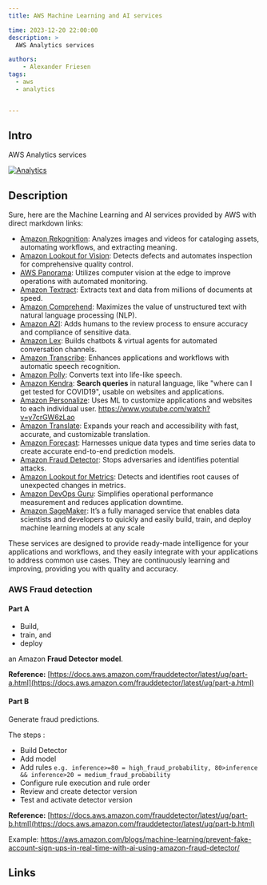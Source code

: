 ```yaml
---
title: AWS Machine Learning and AI services

time: 2023-12-20 22:00:00
description: >
  AWS Analytics services

authors:
    - Alexander Friesen
tags:
  - aws
  - analytics


---
```


## Intro

AWS Analytics services 

[![Analytics](https://img.youtube.com/vi/A6DG_Afe07I/0.jpg)](https://www.youtube.com/watch?v=A6DG_Afe07I "Analytics overview")


## Description

Sure, here are the Machine Learning and AI services provided by AWS with direct markdown links:

 -  [Amazon Rekognition](https://aws.amazon.com/rekognition/): Analyzes images and videos for cataloging assets, automating workflows, and extracting meaning.
 -  [Amazon Lookout for Vision](https://aws.amazon.com/lookout-for-vision/): Detects defects and automates inspection for comprehensive quality control.
 -  [AWS Panorama](https://aws.amazon.com/panorama/): Utilizes computer vision at the edge to improve operations with automated monitoring.
 -  [Amazon Textract](https://aws.amazon.com/textract/): Extracts text and data from millions of documents at speed.
 -  [Amazon Comprehend](https://aws.amazon.com/comprehend/): Maximizes the value of unstructured text with natural language processing (NLP).
 -  [Amazon A2I](https://aws.amazon.com/augmented-ai/): Adds humans to the review process to ensure accuracy and compliance of sensitive data.
 -  [Amazon Lex](https://aws.amazon.com/lex/): Builds chatbots & virtual agents for automated conversation channels.
 -  [Amazon Transcribe](https://aws.amazon.com/transcribe/): Enhances applications and workflows with automatic speech recognition.
 -  [Amazon Polly](https://aws.amazon.com/polly/): Converts text into life-like speech.
 -  [Amazon Kendra](https://aws.amazon.com/kendra/): **Search queries** in natural language, like "where can I get tested for COVID19", usable on websites and applications.
 -  [Amazon Personalize](https://aws.amazon.com/personalize/): Uses ML to customize applications and websites to each individual user. <https://www.youtube.com/watch?v=y7crGW6zLao>
 -  [Amazon Translate](https://aws.amazon.com/translate/): Expands your reach and accessibility with fast, accurate, and customizable translation.
 -  [Amazon Forecast](https://aws.amazon.com/forecast/): Harnesses unique data types and time series data to create accurate end-to-end prediction models.
 -  [Amazon Fraud Detector](https://aws.amazon.com/fraud-detector/): Stops adversaries and identifies potential attacks.
 -  [Amazon Lookout for Metrics](https://aws.amazon.com/lookout-for-metrics/): Detects and identifies root causes of unexpected changes in metrics.
 -  [Amazon DevOps Guru](https://aws.amazon.com/devops-guru/): Simplifies operational performance measurement and reduces application downtime.
 -  [Amazon SageMaker](https://aws.amazon.com/sagemaker/):  It’s a fully managed service that enables data scientists and developers to quickly and easily build, train, and deploy machine learning models at any scale

These services are designed to provide ready-made intelligence for your applications and workflows, and they easily integrate with your applications to address common use cases. They are continuously learning and improving, providing you with quality and accuracy.


### AWS Fraud detection


#### Part A

* Build, 
* train, and 
* deploy 

an Amazon **Fraud Detector model**.

**Reference:** [https://docs.aws.amazon.com/frauddetector/latest/ug/part-a.html](https://docs.aws.amazon.com/frauddetector/latest/ug/part-a.html)


#### Part B

Generate fraud predictions.

The steps :

*   Build Detector
*   Add model
*   Add rules `e.g. inference>=80 = high_fraud_probability, 80>inference && inference>20 = medium_fraud_probability`
*   Configure rule execution and rule order
*   Review and create detector version
*   Test and activate detector version

**Reference:** [https://docs.aws.amazon.com/frauddetector/latest/ug/part-b.html](https://docs.aws.amazon.com/frauddetector/latest/ug/part-b.html)

Example:
<https://aws.amazon.com/blogs/machine-learning/prevent-fake-account-sign-ups-in-real-time-with-ai-using-amazon-fraud-detector/>

## Links
